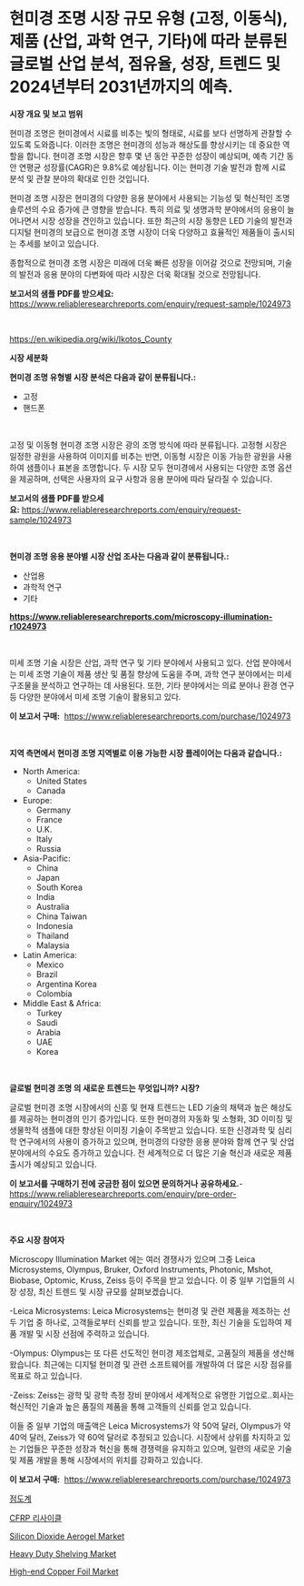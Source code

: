 <p><h1>현미경 조명 시장 규모 유형 (고정, 이동식), 제품 (산업, 과학 연구, 기타)에 따라 분류된 글로벌 산업 분석, 점유율, 성장, 트렌드 및 2024년부터 2031년까지의 예측.</h1></p><p><strong>시장 개요 및 보고 범위</strong></p>
<p><p>현미경 조명은 현미경에서 시료를 비추는 빛의 형태로, 시료를 보다 선명하게 관찰할 수 있도록 도와줍니다. 이러한 조명은 현미경의 성능과 해상도를 향상시키는 데 중요한 역할을 합니다. 현미경 조명 시장은 향후 몇 년 동안 꾸준한 성장이 예상되며, 예측 기간 동안 연평균 성장률(CAGR)은 9.8%로 예상됩니다. 이는 현미경 기술 발전과 함께 시료 분석 및 관찰 분야의 확대로 인한 것입니다.</p><p>현미경 조명 시장은 현미경의 다양한 응용 분야에서 사용되는 기능성 및 혁신적인 조명 솔루션의 수요 증가에 큰 영향을 받습니다. 특히 의료 및 생명과학 분야에서의 응용이 늘어나면서 시장 성장을 견인하고 있습니다. 또한 최근의 시장 동향은 LED 기술의 발전과 디지털 현미경의 보급으로 현미경 조명 시장이 더욱 다양하고 효율적인 제품들이 출시되는 추세를 보이고 있습니다.</p><p>종합적으로 현미경 조명 시장은 미래에 더욱 빠른 성장을 이어갈 것으로 전망되며, 기술의 발전과 응용 분야의 다변화에 따라 시장은 더욱 확대될 것으로 전망됩니다.</p></p>
<p><strong>보고서의 샘플 PDF를 받으세요:</strong> <a href="https://www.reliableresearchreports.com/enquiry/request-sample/1024973">https://www.reliableresearchreports.com/enquiry/request-sample/1024973</a></p>
<p>&nbsp;</p>
<p><a href="https://en.wikipedia.org/wiki/Ikotos_County">https://en.wikipedia.org/wiki/Ikotos_County</a></p>
<p><strong>시장 세분화</strong></p>
<p><strong>현미경 조명 유형별 시장 분석은 다음과 같이 분류됩니다.:</strong></p>
<p><ul><li>고정</li><li>핸드폰</li></ul></p>
<p>&nbsp;</p>
<p><p>고정 및 이동형 현미경 조명 시장은 광의 조명 방식에 따라 분류됩니다. 고정형 시장은 일정한 광원을 사용하여 이미지를 비추는 반면, 이동형 시장은 이동 가능한 광원을 사용하여 샘플이나 표본을 조명합니다. 두 시장 모두 현미경에서 사용되는 다양한 조명 옵션을 제공하며, 선택은 사용자의 요구 사항과 응용 분야에 따라 달라질 수 있습니다.</p></p>
<p><strong>보고서의 샘플 PDF를 받으세요:</strong>&nbsp;<a href="https://www.reliableresearchreports.com/enquiry/request-sample/1024973">https://www.reliableresearchreports.com/enquiry/request-sample/1024973</a></p>
<p>&nbsp;</p>
<p><strong> 현미경 조명 응용 분야별 시장 산업 조사는 다음과 같이 분류됩니다.:</strong></p>
<p><ul><li>산업용</li><li>과학적 연구</li><li>기타</li></ul></p>
<p><strong><a href="https://www.reliableresearchreports.com/microscopy-illumination-r1024973">https://www.reliableresearchreports.com/microscopy-illumination-r1024973</a></strong></p>
<p>&nbsp;</p>
<p><p>미세 조명 기술 시장은 산업, 과학 연구 및 기타 분야에서 사용되고 있다. 산업 분야에서는 미세 조명 기술이 제품 생산 및 품질 향상에 도움을 주며, 과학 연구 분야에서는 미세 구조물을 분석하고 연구하는 데 사용된다. 또한, 기타 분야에서는 의료 분야나 환경 연구 등 다양한 분야에서 미세 조명 기술이 활용되고 있다.</p></p>
<p><strong>이 보고서 구매:</strong>&nbsp; <a href="https://www.reliableresearchreports.com/purchase/1024973">https://www.reliableresearchreports.com/purchase/1024973</a></p>
<p>&nbsp;</p>
<p><strong>지역 측면에서 현미경 조명 지역별로 이용 가능한 시장 플레이어는 다음과 같습니다.:</strong></p>
<p><ul>
    <li>
        North America:
        <ul>
            <li>United States</li>
            <li>Canada</li>
        </ul>
    </li>
    <li>
        Europe:
        <ul>
            <li>Germany</li>
            <li>France</li>
            <li>U.K.</li>
            <li>Italy</li>
            <li>Russia</li>
        </ul>
    </li>
    <li>
        Asia-Pacific:
        <ul>
            <li>China</li>
            <li>Japan</li>
            <li>South Korea</li>
            <li>India</li>
            <li>Australia</li>
            <li>China Taiwan</li>
            <li>Indonesia</li>
            <li>Thailand</li>
            <li>Malaysia</li>
        </ul>
    </li>
    <li>
        Latin America:
        <ul>
            <li>Mexico</li>
            <li>Brazil</li>
            <li>Argentina Korea</li>
            <li>Colombia</li>
        </ul>
    </li>
    <li>
        Middle East & Africa:
        <ul>
            <li>Turkey</li>
            <li>Saudi</li>
            <li>Arabia</li>
            <li>UAE</li>
            <li>Korea</li>
        </ul>
    </li>
    </ul></p>
<p>&nbsp;</p>
<p><strong>글로벌 현미경 조명 의 새로운 트렌드는 무엇입니까? 시장?</strong></p>
<p><p>글로벌 현미경 조명 시장에서의 신흥 및 현재 트렌드는 LED 기술의 채택과 높은 해상도를 제공하는 현미경의 인기 증가입니다. 또한 현미경의 자동화 및 소형화, 3D 이미징 및 생물학적 샘플에 대한 향상된 이미징 기술이 주목받고 있습니다. 또한 신경과학 및 심리학 연구에서의 사용이 증가하고 있으며, 현미경의 다양한 응용 분야와 함께 연구 및 산업 분야에서의 수요도 증가하고 있습니다. 전 세계적으로 더 많은 기술 혁신과 새로운 제품 출시가 예상되고 있습니다.</p></p>
<p><strong>이 보고서를 구매하기 전에 궁금한 점이 있으면 문의하거나 공유하세요.</strong>- <a href="https://www.reliableresearchreports.com/enquiry/pre-order-enquiry/1024973">https://www.reliableresearchreports.com/enquiry/pre-order-enquiry/1024973</a></p>
<p>&nbsp;</p>
<p><strong>주요 시장 참여자</strong></p>
<p><p>Microscopy Illumination Market 에는 여러 경쟁사가 있으며 그중 Leica Microsystems, Olympus, Bruker, Oxford Instruments, Photonic, Mshot, Biobase, Optomic, Kruss, Zeiss 등이 주목을 받고 있습니다. 이 중 일부 기업들의 시장 성장, 최신 트렌드 및 시장 규모를 살펴보겠습니다.</p><p>-Leica Microsystems: Leica Microsystems는 현미경 및 관련 제품을 제조하는 선두 기업 중 하나로, 고객들로부터 신뢰를 받고 있습니다. 또한, 최신 기술을 도입하여 제품 개발 및 시장 선점에 주력하고 있습니다.</p><p>-Olympus: Olympus는 또 다른 선도적인 현미경 제조업체로, 고품질의 제품을 생산해 왔습니다. 최근에는 디지털 현미경 및 관련 소프트웨어를 개발하여 더 많은 시장 점유를 목표로 하고 있습니다.</p><p>-Zeiss: Zeiss는 광학 및 광학 측정 장비 분야에서 세계적으로 유명한 기업으로..회사는 혁신적인 기술과 높은 품질의 제품을 통해 고객들의 신뢰를 얻고 있습니다.</p><p>이들 중 일부 기업의 매출액은 Leica Microsystems가 약 50억 달러, Olympus가 약 40억 달러, Zeiss가 약 60억 달러로 추정되고 있습니다. 시장에서 상위를 차지하고 있는 기업들은 꾸준한 성장과 혁신을 통해 경쟁력을 유지하고 있으며, 일련의 새로운 기술 및 제품 개발을 통해 시장에서의 위치를 강화하고 있습니다.</p></p>
<p><strong>이 보고서 구매:</strong>&nbsp;&nbsp;<a href="https://www.reliableresearchreports.com/purchase/1024973">https://www.reliableresearchreports.com/purchase/1024973</a></p>
<p><p><a href="https://medium.com/@tedbernhard1944/%EB%B9%84%EC%8A%A4%EC%BD%94%EB%AF%B8%ED%84%B0-%EC%8B%9C%EC%9E%A5-%EA%B8%80%EB%A1%9C%EB%B2%8C-%EB%B0%8F-%EC%A7%80%EC%97%AD-%EB%B6%84%EC%84%9D-%EC%A7%80%EC%97%AD-%EA%B5%AD%EA%B0%80-%EC%88%98%EC%A4%80-%EB%B6%84%EC%84%9D-%EB%B0%8F-%EA%B2%BD%EC%9F%81-%EA%B2%BD%EA%B4%80%EC%97%90-%EC%B4%88%EC%A0%90%EC%9D%84-%EB%A7%9E%EC%B6%A4-1b87d3ebe857">점도계</a></p><p><a href="https://medium.com/@tedbernhard1944/%EA%B8%80%EB%A1%9C%EB%B2%8C-cfrp-%EC%9E%AC%ED%99%9C%EC%9A%A9-%EC%8B%9C%EC%9E%A5-%EA%B8%B0%ED%9A%8C%EC%99%80-2024%EB%85%84%EB%B6%80%ED%84%B0-2031%EB%85%84%EA%B9%8C%EC%A7%80%EC%9D%98-%EA%B8%B0%EA%B0%84%EC%97%90-%EB%8C%80%ED%95%9C-%EC%98%88%EC%B8%A1-4aa80968c481">CFRP 리사이클</a></p><p><a href="https://github.com/nathandecarvalho/Market-Research-Report-List-4/blob/main/silicon-dioxide-aerogel-market.md">Silicon Dioxide Aerogel Market</a></p><p><a href="https://www.linkedin.com/pulse/global-heavy-duty-shelving-market-focus-product-type-fixed-nt7me">Heavy Duty Shelving Market</a></p><p><a href="https://medium.com/@pippa.ball45457/strategic-insights-into-global-high-end-copper-foil-market-trends-2024-2031-covered-in-149-2989745e4994">High-end Copper Foil Market</a></p></p>